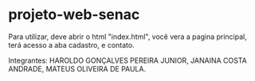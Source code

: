 # projeto-web-senac

Para utilizar, deve abrir o html "index.html", você vera a pagina principal, terá acesso a aba cadastro, e contato.

Integrantes:
HAROLDO GONÇALVES PEREIRA JUNIOR,
JANAINA COSTA ANDRADE,
MATEUS OLIVEIRA DE PAULA.
